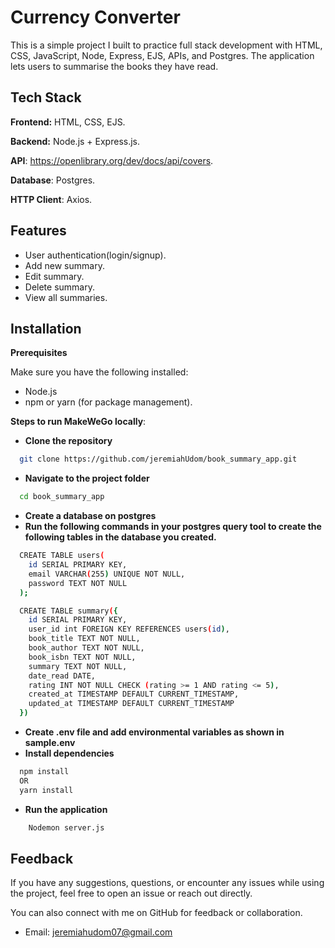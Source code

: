 # Currency Converter

This is a simple project I built to practice full stack development with HTML, CSS, JavaScript, Node, Express, EJS, APIs, and Postgres. The application lets users to summarise the books they have read.

## Tech Stack

**Frontend:** HTML, CSS, EJS.

**Backend:** Node.js + Express.js.

**API**: https://openlibrary.org/dev/docs/api/covers.

**Database**: Postgres.

**HTTP Client**: Axios.

## Features

- User authentication(login/signup).
- Add new summary.
- Edit summary.
- Delete summary.
- View all summaries.

## Installation

**Prerequisites**

Make sure you have the following installed:

- Node.js
- npm or yarn (for package management).

**Steps to run MakeWeGo locally**:

- **Clone the repository**

```bash
  git clone https://github.com/jeremiahUdom/book_summary_app.git
```

- **Navigate to the project folder**

```bash
  cd book_summary_app
```

- **Create a database on postgres**
- **Run the following commands in your postgres query tool to create the following tables in the database you created.**

```bash
  CREATE TABLE users(
    id SERIAL PRIMARY KEY,
    email VARCHAR(255) UNIQUE NOT NULL,
    password TEXT NOT NULL
  );

  CREATE TABLE summary({
    id SERIAL PRIMARY KEY,
    user_id int FOREIGN KEY REFERENCES users(id),
    book_title TEXT NOT NULL,
    book_author TEXT NOT NULL,
    book_isbn TEXT NOT NULL,
    summary TEXT NOT NULL,
    date_read DATE,
    rating INT NOT NULL CHECK (rating >= 1 AND rating <= 5),
    created_at TIMESTAMP DEFAULT CURRENT_TIMESTAMP,
    updated_at TIMESTAMP DEFAULT CURRENT_TIMESTAMP
  })
```

- **Create .env file and add environmental variables as shown in sample.env**
- **Install dependencies**

```bash
  npm install
  OR
  yarn install
```

- **Run the application**

```bash
    Nodemon server.js
```

## Feedback

If you have any suggestions, questions, or encounter any issues while using the project, feel free to open an issue or reach out directly.

You can also connect with me on GitHub for feedback or collaboration.

- Email: jeremiahudom07@gmail.com
